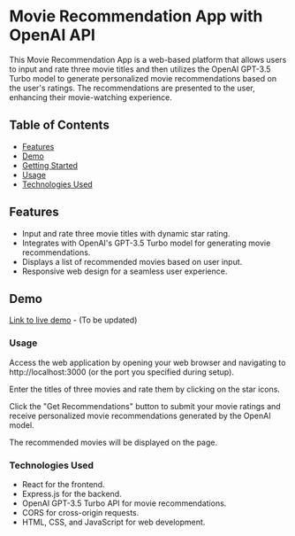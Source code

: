 # Movie Recommendation App with OpenAI API

This Movie Recommendation App is a web-based platform that allows users to input and rate three movie titles and then utilizes the OpenAI GPT-3.5 Turbo model to generate personalized movie recommendations based on the user's ratings. The recommendations are presented to the user, enhancing their movie-watching experience.

## Table of Contents
- [Features](#features)
- [Demo](#demo)
- [Getting Started](#getting-started)
- [Usage](#usage)
- [Technologies Used](#technologies-used)


## Features
- Input and rate three movie titles with dynamic star rating.
- Integrates with OpenAI's GPT-3.5 Turbo model for generating movie recommendations.
- Displays a list of recommended movies based on user input.
- Responsive web design for a seamless user experience.

## Demo
[Link to live demo](#) - (To be updated)

### Usage
Access the web application by opening your web browser and navigating to http://localhost:3000 (or the port you specified during setup).

Enter the titles of three movies and rate them by clicking on the star icons.

Click the "Get Recommendations" button to submit your movie ratings and receive personalized movie recommendations generated by the OpenAI model.

The recommended movies will be displayed on the page.

### Technologies Used
- React for the frontend.
- Express.js for the backend.
- OpenAI GPT-3.5 Turbo API for movie recommendations.
- CORS for cross-origin requests.
- HTML, CSS, and JavaScript for web development.
